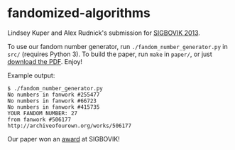 fandomized-algorithms
=====================

Lindsey Kuper and Alex Rudnick's submission for [SIGBOVIK
2013](http://www.sigbovik.org/2013/).

To use our fandom number generator, run `./fandom_number_generator.py`
in `src/` (requires Python 3).  To build the paper, run `make` in
`paper/`, or just [download the
PDF](https://github.com/lkuper/fandomized-algorithms/blob/master/paper/fandomized.pdf?raw=true).
Enjoy!

Example output:

```
$ ./fandom_number_generator.py 
No numbers in fanwork #255477
No numbers in fanwork #66723
No numbers in fanwork #415735
YOUR FANDOM NUMBER: 27
from fanwork #506177
http://archiveofourown.org/works/506177
```

Our paper won an
[award](https://github.com/lkuper/fandomized-algorithms/blob/master/otp.pdf?raw=true)
at SIGBOVIK!
